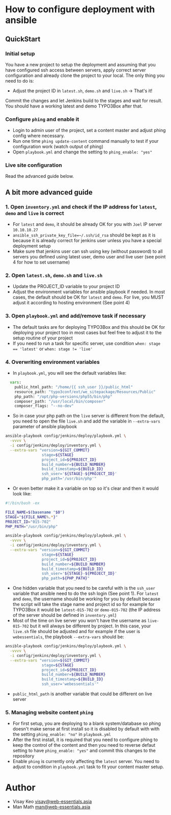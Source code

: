 How to configure deployment with ansible
========================================

QuickStart
----------

### Initial setup

You have a new project to setup the deployment and assuming that you have configured ssh access between servers,
apply correct server configuration and already clone the project to your local. The only thing you need to do is:

  - Adjust the project ID in `latest.sh`, `demo.sh` and `live.sh` -> That's it!

Commit the changes and let Jenkins build to the stages and wait for result. You should have a working latest and demo TYPO3Box after that.

### Configure `phing` and enable it

  - Login to admin user of the project, set a content master and adjust phing config where necessary.
  - Run one time `phing update-content` command manually to test if your configuration work (watch output of phing)
  - Open `playbook.yml` and change the setting to `phing_enable: "yes"`

### Live site configuration

Read the advanced guide below.

A bit more advanced guide
-------------------------

### 1. Open `inventory.yml` and check if the IP address for `latest`, `demo` and `live` is correct

  - For `latest` and `demo`, it should be already OK for you with `Joel` IP server `10.10.10.27`
  - `ansible_ssh_private_key_file=~/.ssh/id_rsa` should be kept as it is because it is already correct for jenkins user unless you have a special deployment setup
  - Make sure that jenkins user can ssh using key (without password) to all servers you defined using latest user, demo user and live user (see point 4 for how to set username)

### 2. Open `latest.sh`, `demo.sh` and `live.sh`

  - Update the PROJECT_ID variable to your project ID
  - Adjust the environment variables for ansible playbook if needed. In most cases, the default should be OK for `latest` and `demo`. For live, you MUST adjust it according to hosting environment (See point 4)

### 3. Open `playbook.yml` and add/remove task if necessary

  - The default tasks are for deploying TYPO3Box and this should be OK for deploying your project too in most cases but feel free to adjust it to the setup routine of your project
  - If you need to run a task for specific server, use condition `when: stage == 'latest'` or `when: stage != 'live'`

### 4. Overwriting environment variables

  - In `playbook.yml`, you will see the default variables like:

```python
  vars:
    public_html_path: "/home/{{ ssh_user }}/public_html"
    resource_path: "typo3conf/ext/we_sitepackage/Resources/Public"
    php_path: "/opt/php-versions/php55/bin/php"
    composer_path: "/usr/local/bin/composer"
    composer_flags: "--no-dev"
```

  - So in case your php path on the `live` server is different from the default, you need to open the file `live.sh` and add the variable in `--extra-vars` parameter of ansible playbook

```bash
ansible-playbook config/jenkins/deploy/playbook.yml \
  -vvvv \
  -i config/jenkins/deploy/inventory.yml \
  --extra-vars "version=${GIT_COMMIT}
                stage=${STAGE}
                project_id=${PROJECT_ID}
                build_number=${BUILD_NUMBER}
                build_timestamp=${BUILD_ID}
                ssh_user='${STAGE}-${PROJECT_ID}'
                php_path='/usr/bin/php'"
```

  - Or even better make it a variable on top so it's clear and then it would look like:

```bash
#!/bin/bash -ex

FILE_NAME=$(basename "$0")
STAGE="${FILE_NAME%.*}"
PROJECT_ID="015-702"
PHP_PATH="/usr/bin/php"

ansible-playbook config/jenkins/deploy/playbook.yml \
  -vvvv \
  -i config/jenkins/deploy/inventory.yml \
  --extra-vars "version=${GIT_COMMIT}
                stage=${STAGE}
                project_id=${PROJECT_ID}
                build_number=${BUILD_NUMBER}
                build_timestamp=${BUILD_ID}
                ssh_user='${STAGE}-${PROJECT_ID}'
                php_path=${PHP_PATH}"
```

  - One hidden variable that you need to be careful with is the `ssh_user` variable that ansible need to do the ssh login (See point 1).
  For `latest` and `demo`, the username should be working for you by default because the script will take the stage name and project id
  so for example for TYPO3Box it would be `latest-015-702` or `demo-015-702` (the IP address of the server should be defined in `inventory.yml`)
  - Most of the time on live server you won't have the username as `live-015-702` but it will always be different by project. In this case,
  your `live.sh` file should be adjusted and for example if the user is `webessentials`, the playbook `--extra-vars` should be:

```bash
ansible-playbook config/jenkins/deploy/playbook.yml \
  -vvvv \
  -i config/jenkins/deploy/inventory.yml \
  --extra-vars "version=${GIT_COMMIT}
                stage=${STAGE}
                project_id=${PROJECT_ID}
                build_number=${BUILD_NUMBER}
                build_timestamp=${BUILD_ID}
                ssh_user='webessentials'"
```

  - `public_html_path` is another variable that could be different on live server

### 5. Managing website content `phing`

  - For first setup, you are deploying to a blank system/database so phing doesn't make sense at first install so it is disabled by default with
  with the setting `phing_enable: "no"` in `playbook.yml`
  - After the first install, it is required that you need to configure phing to keep the control of the content and then you need to reverse
  defaut setting to have `phing_enable: "yes"` and commit this changes to the repository
  - Enable `phing` is currently only affecting the `latest` server. You need to adjust to condition in `playbook.yml` task to fit your content master setup.

Author
======

  * Visay Keo <visay@web-essentials.asia>
  * Man Math <man@web-essentials.asia>
